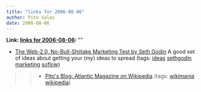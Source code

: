 ```yaml
---
title: "links for 2006-08-06"
author: Pito Salas
date: 2006-08-06
---
```


**Link: [links for 2006-08-06](None):** ""

  * [The Web-2.0, No-Bull-Shiitake Marketing Test by Seth Godin](<http://feeds.feedburner.com/~r/guykawasaki/Gypm/~3/9337497/the_web_20_no_b.html>) A good set of ideas about getting your (my) ideas to spread (tags: [ideas](<http://del.icio.us/pitosalas/ideas>) [sethgodin](<http://del.icio.us/pitosalas/sethgodin>) [marketing](<http://del.icio.us/pitosalas/marketing>) [soflow](<http://del.icio.us/pitosalas/soflow>))
>>   * [Pito's Blog: Atlantic Magazine on
Wikipedia](</weblogs/archives/001280.php>) (tags:
[wikimania](<http://del.icio.us/pitosalas/wikimania>)
[wikipedia](<http://del.icio.us/pitosalas/wikipedia>))

>>


